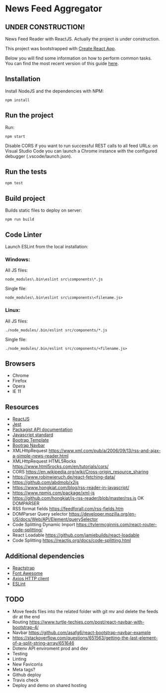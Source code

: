 # News Feed Aggregator

## UNDER CONSTRUCTION!

News Feed Reader with ReactJS. Actually the project is under construction.

This project was bootstrapped with [Create React App](https://github.com/facebookincubator/create-react-app).

Below you will find some information on how to perform common tasks.<br>
You can find the most recent version of this guide [here](https://github.com/facebookincubator/create-react-app/blob/master/packages/react-scripts/template/README.md).

## Installation

Install NodeJS and the dependencies with NPM:

	npm install

## Run the project

Run:

	npm start

Disable CORS if you want to run successful REST calls to all feed URLs: on Visual Studio Code you can launch a Chrome instance with the configured debugger (.vscode/launch.json).

## Run the tests

	npm test

## Build project

Builds static files to deploy on server:

	npm run build

## Code Linter

Launch ESLint from the local installation:

### Windows:

All JS files:

	node_modules\.bin\eslint src\components\*.js

Single file:

	node_modules\.bin\eslint src\components\<filename.js>

### Linux:

All JS files:

	./node_modules/.bin/eslint src/components/*.js

Single file:

	./node_modules/.bin/eslint src/components/<filename.js>

## Browsers

- Chrome
- Firefox
- Opera
- IE 11

## Resources

- [ReactJS](https://reactjs.org/)
- [Jest](https://jestjs.io/)
- [Packagist API documentation](https://packagist.org/apidoc)
- [Javascript standard](https://standardjs.com/)
- [Bootrap Template](http://getbootstrap.com/docs/4.1/examples/blog/)
- [Bootrap Navbar](http://getbootstrap.com/docs/4.1/examples/navbars/)
- XMLHttpRequest https://www.xml.com/pub/a/2006/09/13/rss-and-ajax-a-simple-news-reader.html
- XMLHttpRequest HTML5Rocks https://www.html5rocks.com/en/tutorials/cors/
- CORS https://en.wikipedia.org/wiki/Cross-origin_resource_sharing
- https://www.robinwieruch.de/react-fetching-data/
- https://github.com/abdmob/x2js
- https://www.hongkiat.com/blog/rss-reader-in-javascript/
- https://www.npmjs.com/package/xml-js
- https://github.com/hongkiat/js-rss-reader/blob/master/rss.js OK DOMPARSER
- RSS format fields https://feedforall.com/rss-fields.htm
- DOMParser Query selector https://developer.mozilla.org/en-US/docs/Web/API/Element/querySelector
- Code Splitting Dynamic Import https://tylermcginnis.com/react-router-code-splitting/
- React Loadable https://github.com/jamiebuilds/react-loadable
- Code Splitting https://reactjs.org/docs/code-splitting.html

## Additional dependencies

- [Reactstrap](https://reactstrap.github.io/)
- [Font Awesome](https://fontawesome.com/)
- [Axios HTTP client](https://github.com/axios/axios)
- [ESLint](https://eslint.org/)

## TODO

- Move feeds files into the related folder with git mv and delete the feeds dir at the end
- Routing https://www.turtle-techies.com/post/react-navbar-with-bootstrap-4/
- Navbar https://github.com/asafg6/react-bootstrap-navbar-example
- https://stackoverflow.com/questions/651563/getting-the-last-element-of-a-split-string-array/651646
- Dotenv API enviroment prod and dev
- Testing
- Linting
- New Favicon\s
- Meta tags?
- Github deploy
- Travis check
- Deploy and demo on shared hosting
